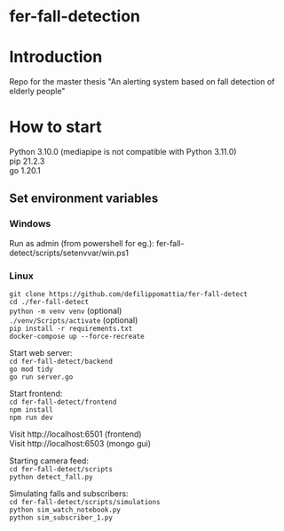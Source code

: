 # fer-fall-detection

# Introduction
Repo for the master thesis "An alerting system based on fall detection of elderly people"

# How to start

Python 3.10.0 (mediapipe is not compatible with Python 3.11.0)  
pip 21.2.3  
go 1.20.1

## Set environment variables

### Windows
Run as admin (from powershell for eg.): fer-fall-detect/scripts/setenvvar/win.ps1
### Linux



`git clone https://github.com/defilippomattia/fer-fall-detect`  
`cd ./fer-fall-detect`  
`python -m venv venv` (optional)  
`./venv/Scripts/activate` (optional)  
`pip install -r requirements.txt`  
`docker-compose up --force-recreate`

Start web server:  
`cd fer-fall-detect/backend`   
`go mod tidy`  
`go run server.go` 

Start frontend:  
`cd fer-fall-detect/frontend`   
`npm install`  
`npm run dev`

Visit http://localhost:6501 (frontend)  
Visit http://localhost:6503 (mongo gui)

Starting camera feed:  
`cd fer-fall-detect/scripts`  
`python detect_fall.py`

Simulating falls and subscribers:  
`cd fer-fall-detect/scripts/simulations`  
`python sim_watch_notebook.py`  
`python sim_subscriber_1.py`  






